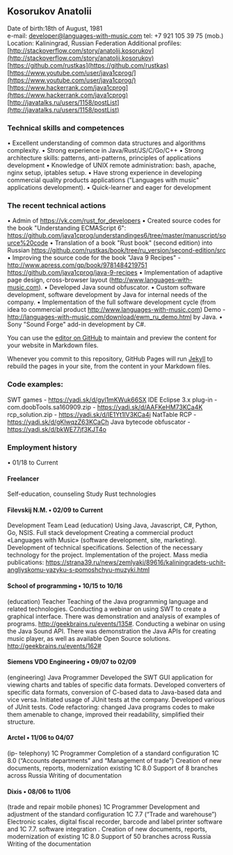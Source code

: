 ## Kosorukov Anatolii

Date of birth:18th of  August, 1981  
e-mail: developer@languages-with-music.com 
tel:  +7 921 105 39 75 (mob.)
Location: Kaliningrad, Russian Federation 
Additional profiles:
[http://stackoverflow.com/story/anatolij.kosorukov](http://stackoverflow.com/story/anatolij.kosorukov)
[https://github.com/rustkas](https://github.com/rustkas)
[https://www.youtube.com/user/java1cprog/](https://www.youtube.com/user/java1cprog/)
[https://www.hackerrank.com/java1cprog](https://www.hackerrank.com/java1cprog)
[http://javatalks.ru/users/1158/postList](http://javatalks.ru/users/1158/postList)


### Technical skills and competences
• Excellent understanding of common data structures and algorithms complexity.
•  Strong experience in  Java/Rust/JS/C/Go/C++
•  Strong architecture skills: patterns, anti-patterns, principles of applications development
• Knowledge of UNIX remote administration: bash, apache, nginx setup, iptables setup.
• Have strong experience in developing commercial quality products applications ("Languages with music" applications development).
• Quick-learner and eager for development

### The recent technical actions 

• Admin of https://vk.com/rust_for_developers
• Created source codes for the book "Understanding ECMAScript 6": https://github.com/java1cprog/understandinges6/tree/master/manuscript/source%20code
• Translation of a book "Rust book" (second edition) into Russian https://github.com/rustkas/book/tree/ru_version/second-edition/src
• Improving the source code for the book "Java 9 Recipes" - http://www.apress.com/gp/book/9781484219751
https://github.com/java1cprog/java-9-recipes
• Implementation of adaptive page design, cross-browser layout (http://www.languages-with-music.com).
• Developed Java sound obfuscator.
• Custom software development, software development by Java for internal needs of the company.
• Implementation of the full software development cycle (from idea to commercial product http://www.languages-with-music.com) Demo - http://languages-with-music.com/download/ewm_ru_demo.html by Java.
• Sony "Sound Forge" add-in development by C#.


You can use the [editor on GitHub](https://github.com/rustkas/rustkas.github.io/edit/master/index.md) to maintain and preview the content for your website in Markdown files.

Whenever you commit to this repository, GitHub Pages will run [Jekyll](https://jekyllrb.com/) to rebuild the pages in your site, from the content in your Markdown files.

### Code examples:
SWT games - https://yadi.sk/d/gyl1mKWuk66SX
IDE Eclipse 3.x plug-in - com.doobTools.sa160909.zip - https://yadi.sk/d/AAFKeHM73KCa4K
rcp_solution.zip - https://yadi.sk/d/IE1Yt1lV3KCa4i
NatTable RCP - https://yadi.sk/d/gKlwqzZ63KCaCh
Java bytecode obfuscator - https://yadi.sk/d/bkWE77jf3KJT4o

### Employment history 


• 01/18 to Current
#### Freelancer
Self-education, counseling 
Study Rust technologies


#### Filevskij N.M. • 02/09 to Current
Development Team Lead
(education)
Using Java, Javascript, C#, Python, Go, NSIS.
Full stack development Creating a commercial product «Languages with Music» (software development, site, marketing).
Development of technical specifications.
Selection of the necessary technology for the project.
Implementation of the project.
Mass media publications:
https://strana39.ru/news/zemlyaki/89616/kaliningradets-uchit-angliyskomu-yazyku-s-pomoshchyu-muzyki.html

#### School of programming • 10/15 to 10/16
(education)
Teacher
Teaching of the Java programming language and related technologies.
Conducting a webinar on using SWT to create a graphical interface. There was demonstration and analysis of examples of programs.
http://geekbrains.ru/events/135#.
Conducting a webinar on using the Java Sound API. There was demonstration the Java APIs for creating music player, as well as available Open Source solutions.
http://geekbrains.ru/events/162#

#### Siemens VDO Engineering • 09/07 to 02/09
(engineering)
Java Programmer
Developed the SWT GUI application for viewing charts and tables of specific data formats.
Developed converters of specific data formats, conversion of C-based data to Java-based data and vice versa.
Initiated usage of JUnit tests at the company. Developed various of JUnit tests.
Code refactoring: changed Java programs codes to make them amenable to change, improved their readability, simplified their structure.

#### Arctel • 11/06 to 04/07 
(ip- telephony)
1C Programmer 
Completion of a standard configuration 1C 8.0 (“Accounts departments” and “Management of trade”)
Creation of new documents, reports, modernization existing 1C 8.0
Support of 8 branches across Russia
Writing of  documentation

#### Dixis • 08/06 to 11/06 
(trade and repair mobile phones)
1C Programmer 
Development and adjustment of the standard configuration 1C 7.7 (“Trade and warehouse”)
Electronic scales, digital fiscal recorder, barcode and label printer software and 1C 7.7. software integration .
Creation of new documents, reports, modernization of existing 1C 8.0
Support of 50 branches across Russia
Writing of the documentation
 

